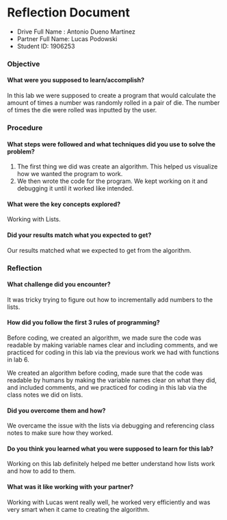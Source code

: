 # Reflection Document

* Drive Full Name  : Antonio Dueno Martinez
* Partner Full Name: Lucas Podowski
* Student ID: 1906253

### Objective
#### What were you supposed to learn/accomplish?
In this lab we were supposed to create a program that would calculate the amount of times a number was
randomly rolled in a pair of die. The number of times the die were rolled was inputted by the user.

### Procedure
#### What steps were followed and what techniques did you use to solve the problem?
1. The first thing we did was create an algorithm. This helped us visualize how we wanted the program to work.
2. We then wrote the code for the program. We kept working on it and debugging it until it worked like intended.

#### What were the key concepts explored?
Working with Lists.

#### Did your results match what you expected to get?
Our results matched what we expected to get from the algorithm.

### Reflection
#### What challenge did you encounter?
It was tricky trying to figure out how to incrementally add numbers to the lists.

#### How did you follow the first 3 rules of programming?
Before coding, we created an algorithm, we made sure the code was readable by making variable names clear and including
comments, and we practiced for coding in this lab via the previous work we had with functions in lab 6.

We created an algorithm before coding, made sure that the code was readable by humans by making the variable names clear 
on what they did, and included comments, and we practiced for coding in this lab via the class notes we did on lists.

#### Did you overcome them and how?
We overcame the issue with the lists via debugging and referencing class notes to make sure how they worked.

#### Do you think you learned what you were supposed to learn for this lab?
Working on this lab definitely helped me better understand how lists work and how to add to them.

#### What was it like working with your partner?
Working with Lucas went really well, he worked very efficiently and was very smart when it came to creating the algorithm.